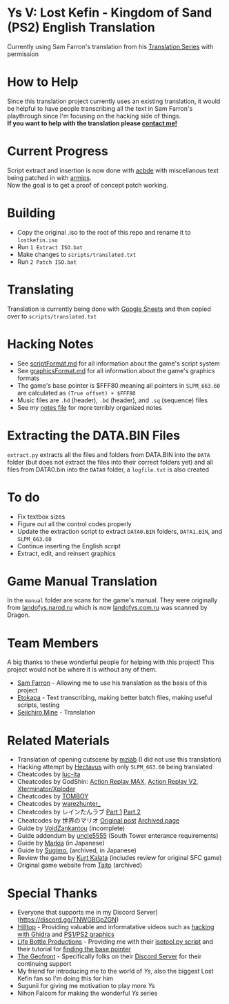 # Ys V: Lost Kefin - Kingdom of Sand (PS2) English Translation
Currently using Sam Farron's translation from his [Translation Series](https://www.youtube.com/playlist?list=PLoD4gkRCJkUcgfpU5puBqYy5DX-RJK--b) with permission  

# How to Help
Since this translation project currently uses an existing translation, it would be helpful to have people transcribing all the text in Sam Farron's playthrough since I'm focusing on the hacking side of things.  
**If you want to help with the translation please [contact me!](https://kaisaan.github.io/pages/contact)**

# Current Progress  
Script extract and insertion is now done with [acbde](https://www.romhacking.net/utilities/1392/) with miscellanous text being patched in with [armips](https://github.com/Kingcom/armips).  
Now the goal is to get a proof of concept patch working.

# Building
- Copy the original .iso to the root of this repo and rename it to `lostkefin.iso`
- Run `1 Extract ISO.bat`
- Make changes to `scripts/translated.txt`
- Run `2 Patch ISO.bat`

# Translating
Translation is currently being done with [Google Sheets](https://docs.google.com/spreadsheets/d/1kcEely3uIDJAifqj9kn16Bky8mBBoed03CgAwd4B0W8/edit?usp=sharing) and then copied over to `scripts/translated.txt`

# Hacking Notes
- See [scriptFormat.md](https://github.com/Kaisaan/lostkefin/blob/main/scriptFormat.md) for all information about the game's script system
- See [graphicsFormat.md](https://github.com/Kaisaan/lostkefin/blob/main/graphicsFormat.md) for all information about the game's graphics formats
- The game's base pointer is $FFF80 meaning all pointers in `SLPM_663.60` are calculated as `(True offset) + $FFF80`
- Music files are `.hd` (header), `.bd` (header), and `.sq` (sequence) files
- See my [notes file](https://github.com/Kaisaan/lostkefin/blob/main/notes.txt) for more terribly organized notes

# Extracting the DATA.BIN Files
`extract.py` extracts all the files and folders from DATA.BIN into the `DATA` folder (but does not extract the files into their correct folders yet) and all files from DATA0.bin into the `DATA0` folder, a `logfile.txt` is also created

# To do
- Fix textbox sizes
- Figure out all the control codes properly
- Update the extraction script to extract `DATA0.BIN` folders, `DATA1.BIN`, and `SLPM_663.60`
- Continue inserting the English script
- Extract, edit, and reinsert graphics

# Game Manual Translation
In the `manual` folder are scans for the game's manual. They were originally from [landofys.narod.ru](https://landofys.narod.ru/) which is now [landofys.com.ru](http://landofys.com.ru/) was scanned by Dragon.

# Team Members
A big thanks to these wonderful people for helping with this project! This project would not be where it is without any of them.  
- [Sam Farron](https://www.youtube.com/@samfarron) - Allowing me to use his translation as the basis of this project
- [Etokapa](https://github.com/Etokapa/) - Text transcribing, making better batch files, making useful scripts, testing
- [Seiichiro Mine](https://github.com/SeiichiroMine) - Translation

# Related Materials
- Translation of opening cutscene by [mziab](https://www.romhacking.net/forum/index.php?topic=28379.0) (I did not use this translation)
- Hacking attempt by [Hectavus](https://zenhax.com/viewtopic.php@t=15249.html) with only `SLPM_663.60` being translated
- Cheatcodes by [luc-ita](https://gamehacking.org/game/100384)
- Cheatcodes by GodShin: [Action Replay MAX](https://www.european-codebase.de/daten.php?system=ps2&act=detail1&id=8253), [Action Replay V2](https://www.european-codebase.de/daten.php?system=ps2&act=detail1&id=8252), [Xterminator/Xploder](https://www.european-codebase.de/daten.php?system=ps2&act=detail1&id=8251)
- Cheatcodes by [TOMBOY](https://blog.goo.ne.jp/touffu/e/c484169262662f0dd6632c97c6c695c7)
- Cheatcodes by [warezhunter_](https://psx-core.ru/forum/2-51-45)
- Cheatcodes by レインたんラブ [Part 1](https://jp.wazap.com/cheat/%E3%82%B3%E3%83%BC%E3%83%89/521993/) [Part 2](https://jp.wazap.com/cheat/%E3%82%B3%E3%83%BC%E3%83%89%EF%BC%92/522889/)
- Cheatcodes by 世界のマリオ [Original post](https://jp.wazap.com/cheat/%E5%85%A8%E3%82%A8%E3%83%AC%E3%83%A1%E3%83%B3%E3%83%88%EF%BC%99%EF%BC%99%EF%BC%99%EF%BC%99/434220/) [Archived page](https://web.archive.org/web/20150104205942/http://www17.ocn.ne.jp:80/~altcodex/ys5.htm)
- Guide by [VoidZankantou](https://gamefaqs.gamespot.com/ps2/921272-ys-v-lost-kefin-kingdom-of-sand/faqs/44007) (incomplete)
- Guide addendum by [uncle5555](https://gamefaqs.gamespot.com/ps2/921272-ys-v-lost-kefin-kingdom-of-sand/answers/71872-help-with-getting-into-the-south-tower) (South Tower enterance requirements)
- Guide by [Markia](http://maturikasann.web.fc2.com/a/1/falcom/ystop/5ps2/5ps2.html) (in Japanese)
- Guide by [Sugimo.](https://web.archive.org/web/20090922030050/http://homepage1.nifty.com:80/sugimo/falcom/ys/ys5guide2.htm) (archived, in Japanese)
- Review the game by [Kurt Kalata](http://www.hardcoregaming101.net/ys-v-ushinawareta-suna-no-miyako-kefin/) (includes review for original SFC game)
- Original game website from [Taito](https://web.archive.org/web/20070804063125/http://www.taito.co.jp/d3/cp/ys/ys5/) (archived)

# Special Thanks
- Everyone that supports me in my Discord Server](https://discord.gg/TNWGBGpZGN)
- [Hilltop](https://x.com/HilltopWorks) - Providing valuable and informatative videos such as [hacking with Ghidra](https://youtu.be/qCEZC3cPc1s) and [PS1/PS2 graphics](https://youtu.be/lePKUCYakqM)
- [Life Bottle Productions](https://www.lifebottle.org/#/) - Providing me with their [isotool.py script](https://github.com/lifebottle/PythonLib/blob/main/isotool.py) and their tutorial for [finding the base pointer](https://youtu.be/q5aEj-aSw50)
- [The Geofront](https://geofront.esterior.net/) - Specifically folks on their [Discord Server](https://discord.gg/sXx2Ck6Cxn) for their continuing support
- My friend for introducing me to the world of *Ys*, also the biggest Lost Kefin fan so I'm doing this for him
- Sugunii for giving me motivation to play more *Ys*
- Nihon Falcom for making the wonderful *Ys* series

